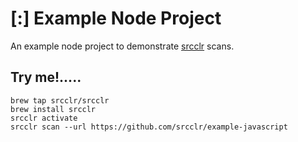 # [:] Example Node Project

An example node project to demonstrate [srcclr](https://www.srcclr.com) scans.

## Try me!.....

```
brew tap srcclr/srcclr
brew install srcclr
srcclr activate
srcclr scan --url https://github.com/srcclr/example-javascript
```
